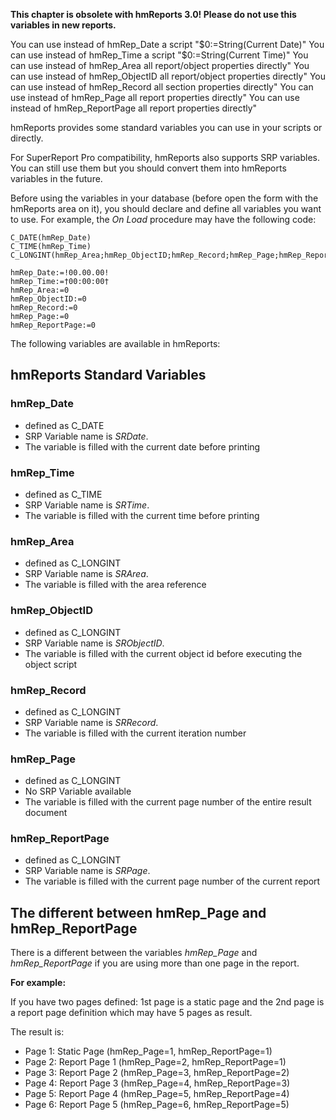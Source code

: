 **This chapter is obsolete with hmReports 3.0! Please do not use this variables in new reports.**

You can use instead of hmRep_Date a script "$0:=String(Current Date)"
You can use instead of hmRep_Time a script "$0:=String(Current Time)"
You can use instead of hmRep_Area all report/object properties directly"
You can use instead of hmRep_ObjectID all report/object properties directly"
You can use instead of hmRep_Record all section properties directly"
You can use instead of hmRep_Page all report properties directly"
You can use instead of hmRep_ReportPage all report properties directly"

hmReports provides some standard variables you can use in your scripts or directly.

For SuperReport Pro compatibility, hmReports also supports SRP variables. You can still use them but you should convert them into hmReports variables in the future.

Before using the variables in your database (before open the form with the hmReports area on it), you should declare and define all variables you want to use. For example, the *On Load* procedure may have the following code:

```4d
C_DATE(hmRep_Date)
C_TIME(hmRep_Time)
C_LONGINT(hmRep_Area;hmRep_ObjectID;hmRep_Record;hmRep_Page;hmRep_ReportPage)

hmRep_Date:=!00.00.00!
hmRep_Time:=†00:00:00†
hmRep_Area:=0
hmRep_ObjectID:=0
hmRep_Record:=0
hmRep_Page:=0
hmRep_ReportPage:=0
```

The following variables are available in hmReports:

## hmReports Standard Variables

### hmRep_Date

- defined as C_DATE
- SRP Variable name is *SRDate*.
- The variable is filled with the current date before printing

### hmRep_Time

- defined as C_TIME
- SRP Variable name is *SRTime*.
- The variable is filled with the current time before printing

### hmRep_Area

- defined as C_LONGINT
- SRP Variable name is *SRArea*.
- The variable is filled with the area reference

### hmRep_ObjectID

- defined as C_LONGINT
- SRP Variable name is *SRObjectID*.
- The variable is filled with the current object id before executing the object script

### hmRep_Record

- defined as C_LONGINT
- SRP Variable name is *SRRecord*.
- The variable is filled with the current iteration number

### hmRep_Page

- defined as C_LONGINT
- No SRP Variable available
- The variable is filled with the current page number of the entire result document

### hmRep_ReportPage

- defined as C_LONGINT
- SRP Variable name is *SRPage*.
- The variable is filled with the current page number of the current report

## The different between hmRep_Page and hmRep_ReportPage

There is a different between the variables *hmRep_Page* and *hmRep_ReportPage* if you are using more than one page in the report.

**For example:**

If you have two pages defined: 1st page is a static page and the 2nd page is a report page definition which may have 5 pages as result.

The result is:

- Page 1: Static Page (hmRep_Page=1, hmRep_ReportPage=1)
- Page 2: Report Page 1 (hmRep_Page=2, hmRep_ReportPage=1)
- Page 3: Report Page 2 (hmRep_Page=3, hmRep_ReportPage=2)
- Page 4: Report Page 3 (hmRep_Page=4, hmRep_ReportPage=3)
- Page 5: Report Page 4 (hmRep_Page=5, hmRep_ReportPage=4)
- Page 6: Report Page 5 (hmRep_Page=6, hmRep_ReportPage=5)
